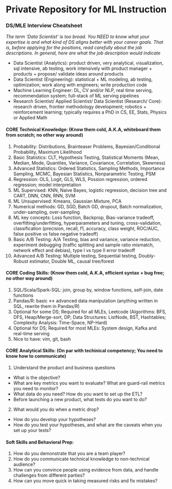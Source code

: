 # Private Repository for ML Instruction

### DS/MLE Interview Cheatsheet

*The term 'Data Scientist' is too broad. You NEED to know what your expertise is and what kind of DS aligns better with your career goals. That is, before applying for the positions, read carefully about the job descriptions. In general, here are what the job description would indicate*
- Data Scientist (Analytics): product driven, very analytical, visualization, sql intensive, ab testing, work intensively with product manager + products + propose/ validate ideas around products
- Data Scientist (Engineering): statistical + ML modeling, ab testing, optimization; work along with engineers; write production code
- Machine Learning Engineer:  DL, CV and/or NLP, real time serving, recommendation system; full-stack of ML serving pipelines
- Research Scientist/ Applied Scientist/ Data Scientist (Research/ Core): research driven, frontier methodology development; robotics + reinforcement learning; typically requires a PhD in CS, EE, Stats, Physics or Applied Math

#### CORE Technical Knowledge: (Know them cold, A.K.A, whiteboard them from scratch; no other way around)
1. Probability: Distributions, Brainteaser Problems, Bayesian/Conditional Probability, Maximum Likelihood
2. Basic Statistics: CLT, Hypothesis Testing, Statistical Moments (Mean, Median, Mode, Quantiles, Variance, Covariance, Correlation, Skewness)
3. Advanced Statistics: Ordered Statistics, Sampling Methods, Importance Sampling, MCMC, Bayesian Statistics, Nonparametric Testing, PSM
4. Regression: OLS, Logit, GLS, WLS, Possion regression, ordered regression; model interpretation 
5. ML Supervised: KNN, Naive Bayes, logistic regression, decision tree and CART, DNN, CNN, RNN, SVM
6. ML Unsupervised: Kmeans, Gaussian Mixture, PCA
7. Numerical methods: GD, SGD, Batch GD, dropout, Batch normalization, under-sampling, over-sampling
8. ML key concepts: Loss function, Backprop, Bias-variance tradeoff, overfitting/underfitting, hyperparameters and tuning, cross-validation, classification (precision, recall, f1, accuracy, class weight, ROC/AUC, false positive vs false negative tradeoff)
9. Basic A/B Testing: A/A Testing, bias and variance, variance reduction, experiment debugging (traffic splitting and sample ratio mismatch, network effect and debias), type I vs type II error tradeoff
10. Advanced A/B Testing: Multiple testing, Sequential testing, Doubly-Robust estimator, Double ML, causal tree/forest

#### CORE Coding Skills: (Know them cold, A.K.A, efficient syntax + bug free; no other way around)
1. SQL/Scala/Spark-SQL: join, group by, window functions, self-join, date functions
2. Pandas/R: basic <-> advanced data manipulation (anything written in SQL, rewrite them in Pandas/R)
3. Optional for some DS; Required for all MLEs, Leetcode (Algorithms: BFS, DFS, Heap/Merge-sort, DP; Data Structures: ListNode, BST, Hashtables; Complexity Analysis: Time-Space, NP-Hard)
4. Optional for DS; Required for most MLEs: System design, Kafka and real-time serving
5. Nice to have: vim, git, bash

#### CORE Analytical Skills: (On par with techinical competency; You need to know how to communicate)
1. Understand the product and business questions
- What is the objective?
- What are key metrics you want to evaluate? What are guard-rail metrics you need to monitor?
- What data do you need? How do you want to set up the ETL?
- Before launching a new product, what tests do you want to do?

2. What would you do when a metric drop?
- How do you develop your hypotheses?
- How do you test your hypotheses, and what are the caveats when you set up your tests?

#### Soft Skills and Behavioral Prep:
1. How do you demonstrate that you are a team player?
2. How do you communicate technical knowledge to non-technical audience?
3. How can you convince people using evidence from data, and handle challenges from different parties?
4. How can you move quick in taking measured risks and fix mistakes?
